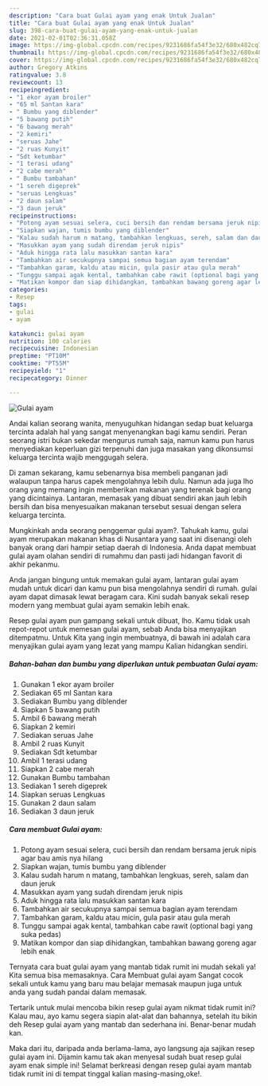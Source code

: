 ```yaml
---
description: "Cara buat Gulai ayam yang enak Untuk Jualan"
title: "Cara buat Gulai ayam yang enak Untuk Jualan"
slug: 398-cara-buat-gulai-ayam-yang-enak-untuk-jualan
date: 2021-02-01T02:36:31.058Z
image: https://img-global.cpcdn.com/recipes/9231686fa54f3e32/680x482cq70/gulai-ayam-foto-resep-utama.jpg
thumbnail: https://img-global.cpcdn.com/recipes/9231686fa54f3e32/680x482cq70/gulai-ayam-foto-resep-utama.jpg
cover: https://img-global.cpcdn.com/recipes/9231686fa54f3e32/680x482cq70/gulai-ayam-foto-resep-utama.jpg
author: Gregory Atkins
ratingvalue: 3.8
reviewcount: 13
recipeingredient:
- "1 ekor ayam broiler"
- "65 ml Santan kara"
- " Bumbu yang diblender"
- "5 bawang putih"
- "6 bawang merah"
- "2 kemiri"
- "seruas Jahe"
- "2 ruas Kunyit"
- "Sdt ketumbar"
- "1 terasi udang"
- "2 cabe merah"
- " Bumbu tambahan"
- "1 sereh digeprek"
- "seruas Lengkuas"
- "2 daun salam"
- "3 daun jeruk"
recipeinstructions:
- "Potong ayam sesuai selera, cuci bersih dan rendam bersama jeruk nipis agar bau amis nya hilang"
- "Siapkan wajan, tumis bumbu yang diblender"
- "Kalau sudah harum n matang, tambahkan lengkuas, sereh, salam dan daun jeruk"
- "Masukkan ayam yang sudah direndam jeruk nipis"
- "Aduk hingga rata lalu masukkan santan kara"
- "Tambahkan air secukupnya sampai semua bagian ayam terendam"
- "Tambahkan garam, kaldu atau micin, gula pasir atau gula merah"
- "Tunggu sampai agak kental, tambahkan cabe rawit (optional bagi yang suka pedas)"
- "Matikan kompor dan siap dihidangkan, tambahkan bawang goreng agar lebih enak"
categories:
- Resep
tags:
- gulai
- ayam

katakunci: gulai ayam 
nutrition: 100 calories
recipecuisine: Indonesian
preptime: "PT10M"
cooktime: "PT55M"
recipeyield: "1"
recipecategory: Dinner

---
```



![Gulai ayam](https://img-global.cpcdn.com/recipes/9231686fa54f3e32/680x482cq70/gulai-ayam-foto-resep-utama.jpg)

Andai kalian seorang wanita, menyuguhkan hidangan sedap buat keluarga tercinta adalah hal yang sangat menyenangkan bagi kamu sendiri. Peran seorang istri bukan sekedar mengurus rumah saja, namun kamu pun harus menyediakan keperluan gizi terpenuhi dan juga masakan yang dikonsumsi keluarga tercinta wajib menggugah selera.

Di zaman  sekarang, kamu sebenarnya bisa membeli panganan jadi walaupun tanpa harus capek mengolahnya lebih dulu. Namun ada juga lho orang yang memang ingin memberikan makanan yang terenak bagi orang yang dicintainya. Lantaran, memasak yang dibuat sendiri akan jauh lebih bersih dan bisa menyesuaikan makanan tersebut sesuai dengan selera keluarga tercinta. 



Mungkinkah anda seorang penggemar gulai ayam?. Tahukah kamu, gulai ayam merupakan makanan khas di Nusantara yang saat ini disenangi oleh banyak orang dari hampir setiap daerah di Indonesia. Anda dapat membuat gulai ayam olahan sendiri di rumahmu dan pasti jadi hidangan favorit di akhir pekanmu.

Anda jangan bingung untuk memakan gulai ayam, lantaran gulai ayam mudah untuk dicari dan kamu pun bisa mengolahnya sendiri di rumah. gulai ayam dapat dimasak lewat beragam cara. Kini sudah banyak sekali resep modern yang membuat gulai ayam semakin lebih enak.

Resep gulai ayam pun gampang sekali untuk dibuat, lho. Kamu tidak usah repot-repot untuk memesan gulai ayam, sebab Anda bisa menyajikan ditempatmu. Untuk Kita yang ingin membuatnya, di bawah ini adalah cara menyajikan gulai ayam yang lezat yang mampu Kalian hidangkan sendiri.

<!--inarticleads1-->

##### Bahan-bahan dan bumbu yang diperlukan untuk pembuatan Gulai ayam:

1. Gunakan 1 ekor ayam broiler
1. Sediakan 65 ml Santan kara
1. Sediakan  Bumbu yang diblender
1. Siapkan 5 bawang putih
1. Ambil 6 bawang merah
1. Siapkan 2 kemiri
1. Sediakan seruas Jahe
1. Ambil 2 ruas Kunyit
1. Sediakan Sdt ketumbar
1. Ambil 1 terasi udang
1. Siapkan 2 cabe merah
1. Gunakan  Bumbu tambahan
1. Sediakan 1 sereh digeprek
1. Siapkan seruas Lengkuas
1. Gunakan 2 daun salam
1. Sediakan 3 daun jeruk




<!--inarticleads2-->

##### Cara membuat Gulai ayam:

1. Potong ayam sesuai selera, cuci bersih dan rendam bersama jeruk nipis agar bau amis nya hilang
1. Siapkan wajan, tumis bumbu yang diblender
1. Kalau sudah harum n matang, tambahkan lengkuas, sereh, salam dan daun jeruk
1. Masukkan ayam yang sudah direndam jeruk nipis
1. Aduk hingga rata lalu masukkan santan kara
1. Tambahkan air secukupnya sampai semua bagian ayam terendam
1. Tambahkan garam, kaldu atau micin, gula pasir atau gula merah
1. Tunggu sampai agak kental, tambahkan cabe rawit (optional bagi yang suka pedas)
1. Matikan kompor dan siap dihidangkan, tambahkan bawang goreng agar lebih enak




Ternyata cara buat gulai ayam yang mantab tidak rumit ini mudah sekali ya! Kita semua bisa memasaknya. Cara Membuat gulai ayam Sangat cocok sekali untuk kamu yang baru mau belajar memasak maupun juga untuk anda yang sudah pandai dalam memasak.

Tertarik untuk mulai mencoba bikin resep gulai ayam nikmat tidak rumit ini? Kalau mau, ayo kamu segera siapin alat-alat dan bahannya, setelah itu bikin deh Resep gulai ayam yang mantab dan sederhana ini. Benar-benar mudah kan. 

Maka dari itu, daripada anda berlama-lama, ayo langsung aja sajikan resep gulai ayam ini. Dijamin kamu tak akan menyesal sudah buat resep gulai ayam enak simple ini! Selamat berkreasi dengan resep gulai ayam mantab tidak rumit ini di tempat tinggal kalian masing-masing,oke!.

